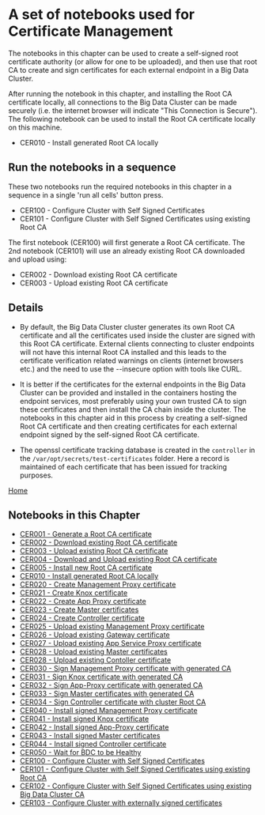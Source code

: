 # A set of notebooks used for Certificate Management

The notebooks in this chapter can be used to create a self-signed root certificate authority (or allow for one to be uploaded), and then use that root CA to create and sign certificates for each external endpoint in a Big Data Cluster.

After running the notebook in this chapter, and installing the Root CA certificate locally, all connections to the Big Data Cluster can be made securely (i.e. the internet browser will indicate "This Connection is Secure").  The following notebook can be used to install the Root CA certificate locally on this machine.

- CER010 - Install generated Root CA locally

## Run the notebooks in a sequence

These two notebooks run the required notebooks in this chapter in a sequence in a single 'run all cells' button press.

- CER100 - Configure Cluster with Self Signed Certificates
- CER101 - Configure Cluster with Self Signed Certificates using existing Root CA

The first notebook (CER100) will first generate a Root CA certificate.  The 2nd notebook (CER101) will use an already existing Root CA downloaded and upload using:

- CER002 - Download existing Root CA certificate
- CER003 - Upload existing Root CA certificate

## Details

- By default, the Big Data Cluster cluster generates its own Root CA certificate and all the certificates used inside the cluster are signed with this Root CA certificate. External clients connecting to cluster endpoints will not have this internal Root CA installed and this leads to the certificate verification related warnings on clients (internet browsers etc.) and the need to use the --insecure option with tools like CURL.

- It is better if the certificates for the external endpoints in the Big Data Cluster can be provided and installed in the containers hosting the endpoint services, most preferably using your own trusted CA to sign these certificates and then install the CA chain inside the cluster.  The notebooks in this chapter aid in this process by creating a self-signed Root CA certificate and then creating certificates for each external endpoint signed by the self-signed Root CA certificate.

- The openssl certificate tracking database is created in the `controller` in the `/var/opt/secrets/test-certificates` folder.  Here a record is maintained of each certificate that has been issued for tracking purposes.



[Home](../readme.md)

## Notebooks in this Chapter

 - [CER001 - Generate a Root CA certificate](../cert-management/cer001-create-root-ca.ipynb)
 - [CER002 - Download existing Root CA certificate](../cert-management/cer002-download-existing-root-ca.ipynb)
 - [CER003 - Upload existing Root CA certificate](../cert-management/cer003-upload-existing-root-ca.ipynb)
 - [CER004 - Download and Upload existing Root CA certificate](../cert-management/cer004-download-upload-existing-root-ca.ipynb)
 - [CER005 - Install new Root CA certificate](../cert-management/cer005-install-existing-root-ca.ipynb)
 - [CER010 - Install generated Root CA locally](../cert-management/cer010-install-generated-root-ca-locally.ipynb)
 - [CER020 - Create Management Proxy certificate](../cert-management/cer020-create-management-service-proxy-cert.ipynb)
 - [CER021 - Create Knox certificate](../cert-management/cer021-create-knox-cert.ipynb)
 - [CER022 - Create App Proxy certificate](../cert-management/cer022-create-app-proxy-cert.ipynb)
 - [CER023 - Create Master certificates](../cert-management/cer023-create-master-certs.ipynb)
 - [CER024 - Create Controller certificate](../cert-management/cer024-create-controller-cert.ipynb)
 - [CER025 - Upload existing Management Proxy certificate](../cert-management/cer025-upload-management-service-proxy-cert.ipynb)
 - [CER026 - Upload existing Gateway certificate](../cert-management/cer026-upload-knox-cert.ipynb)
 - [CER027 - Upload existing App Service Proxy certificate](../cert-management/cer027-upload-app-proxy-cert.ipynb)
 - [CER028 - Upload existing Master certificates](../cert-management/cer028-upload-master-certs.ipynb)
 - [CER028 - Upload existing Contoller certificate](../cert-management/cer029-upload-controller-cert.ipynb)
 - [CER030 - Sign Management Proxy certificate with generated CA](../cert-management/cer030-sign-service-proxy-generated-cert.ipynb)
 - [CER031 - Sign Knox certificate with generated CA](../cert-management/cer031-sign-knox-generated-cert.ipynb)
 - [CER032 - Sign App-Proxy certificate with generated CA](../cert-management/cer032-sign-app-proxy-generated-cert.ipynb)
 - [CER033 - Sign Master certificates with generated CA](../cert-management/cer033-sign-master-generated-certs.ipynb)
 - [CER034 - Sign Controller certificate with cluster Root CA](../cert-management/cer034-sign-controller-generated-cert.ipynb)
 - [CER040 - Install signed Management Proxy certificate](../cert-management/cer040-install-service-proxy-cert.ipynb)
 - [CER041 - Install signed Knox certificate](../cert-management/cer041-install-knox-cert.ipynb)
 - [CER042 - Install signed App-Proxy certificate](../cert-management/cer042-install-app-proxy-cert.ipynb)
 - [CER043 - Install signed Master certificates](../cert-management/cer043-install-master-certs.ipynb)
 - [CER044 - Install signed Controller certificate](../cert-management/cer044-install-controller-cert.ipynb)
 - [CER050 - Wait for BDC to be Healthy](../cert-management/cer050-wait-cluster-healthy.ipynb)
 - [CER100 - Configure Cluster with Self Signed Certificates](../cert-management/cer100-create-root-ca-install-certs.ipynb)
 - [CER101 - Configure Cluster with Self Signed Certificates using existing Root CA](../cert-management/cer101-use-root-ca-install-certs.ipynb)
 - [CER102 - Configure Cluster with Self Signed Certificates using existing Big Data Cluster CA](../cert-management/cer102-use-bdc-ca-install-certs.ipynb)
 - [CER103 - Configure Cluster with externally signed certificates](../cert-management/cer103-upload-install-certs.ipynb)
